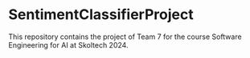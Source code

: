 # SentimentClassifierProject
This repository contains the project of Team 7 for the course Software Engineering for AI at Skoltech 2024. 
